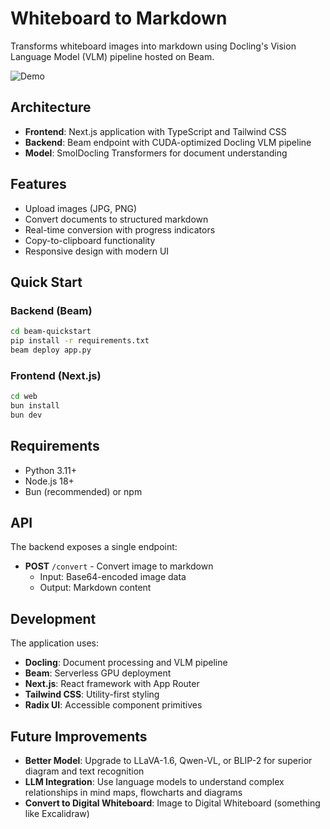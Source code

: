 # Whiteboard to Markdown

Transforms whiteboard images into markdown using Docling's Vision Language Model (VLM) pipeline hosted on Beam.

![Demo](demo.gif)

## Architecture

- **Frontend**: Next.js application with TypeScript and Tailwind CSS
- **Backend**: Beam endpoint with CUDA-optimized Docling VLM pipeline
- **Model**: SmolDocling Transformers for document understanding

## Features

- Upload images (JPG, PNG)
- Convert documents to structured markdown
- Real-time conversion with progress indicators
- Copy-to-clipboard functionality
- Responsive design with modern UI

## Quick Start

### Backend (Beam)

```bash
cd beam-quickstart
pip install -r requirements.txt
beam deploy app.py
```

### Frontend (Next.js)

```bash
cd web
bun install
bun dev
```

## Requirements

- Python 3.11+
- Node.js 18+
- Bun (recommended) or npm

## API

The backend exposes a single endpoint:

- **POST** `/convert` - Convert image to markdown
  - Input: Base64-encoded image data
  - Output: Markdown content

## Development

The application uses:
- **Docling**: Document processing and VLM pipeline
- **Beam**: Serverless GPU deployment
- **Next.js**: React framework with App Router
- **Tailwind CSS**: Utility-first styling
- **Radix UI**: Accessible component primitives

## Future Improvements

- **Better Model**: Upgrade to LLaVA-1.6, Qwen-VL, or BLIP-2 for superior diagram and text recognition 
- **LLM Integration**: Use language models to understand complex relationships in mind maps, flowcharts and diagrams
- **Convert to Digital Whiteboard**: Image to Digital Whiteboard (something like Excalidraw)

